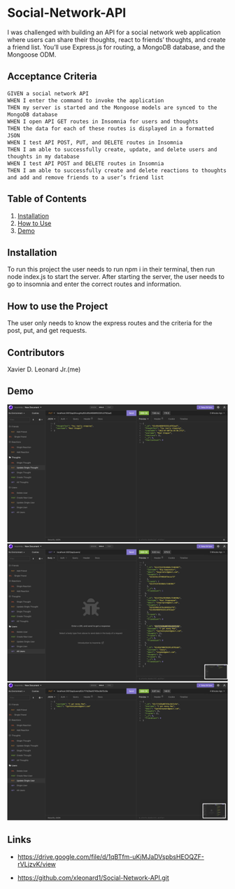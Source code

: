 # Social-Network-API

I was challenged with building an API for a social network web application where users can share their thoughts, react to friends’ thoughts, and create a friend list. You’ll use Express.js for routing, a MongoDB database, and the Mongoose ODM.

## Acceptance Criteria

```
GIVEN a social network API
WHEN I enter the command to invoke the application
THEN my server is started and the Mongoose models are synced to the MongoDB database
WHEN I open API GET routes in Insomnia for users and thoughts
THEN the data for each of these routes is displayed in a formatted JSON
WHEN I test API POST, PUT, and DELETE routes in Insomnia
THEN I am able to successfully create, update, and delete users and thoughts in my database
WHEN I test API POST and DELETE routes in Insomnia
THEN I am able to successfully create and delete reactions to thoughts and add and remove friends to a user’s friend list
```

## Table of Contents



1. [Installation](##Installation)
2. [How to Use](##Contributors)
4. [Demo](##Demo)



## Installation

To run this project the user needs to run npm i in their terminal, then run node index.js to start the server. After starting the server, the user needs to go to insomnia and enter the correct routes and information. 

## How to use the Project

The user only needs to know the express routes and the criteria for the post, put, and get requests. 

## Contributors

Xavier D. Leonard Jr.(me)

## Demo

![Social Network Demo](/public/SC1.png)
![Social Network Demo](/public/SC2.png)
![Social Network Demo](/public/SC3.png)


## Links
* https://drive.google.com/file/d/1qBTfm-uKjMJaDVspbsHEOQZF-rVLjzvK/view

* https://github.com/xleonard1/Social-Network-API.git
